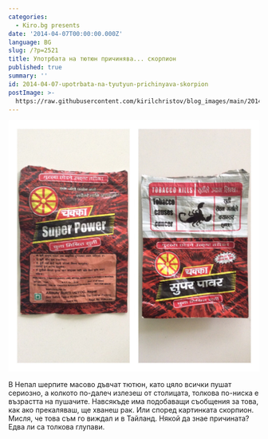 ```yaml
---
categories:
  - Kiro.bg presents
date: '2014-04-07T00:00:00.000Z'
language: BG
slug: /?p=2521
title: Употрбата на тютюн причинява... скорпион
published: true
summary: ''
id: 2014-04-07-upotrbata-na-tyutyun-prichinyava-skorpion
postImage: >-
  https://raw.githubusercontent.com/kirilchristov/blog_images/main/2014/04/20140407-153919.jpg
---
```


![20140407-153919.jpg](https://raw.githubusercontent.com/kirilchristov/blog_images/main/2014/04/20140407-153919.jpg)


В Непал шерпите масово дъвчат тютюн, като цяло всички пушат сериозно, а колкото по-далеч излезеш от столицата, толкова по-ниска е възрастта на пушачите. Навсякъде има подобаващи съобщения за това, как ако прекаляваш, ще хванеш рак. Или според картинката скорпион. Мисля, че това съм го виждал и в Тайланд. Някой да знае причината? Едва ли са толкова глупави.
